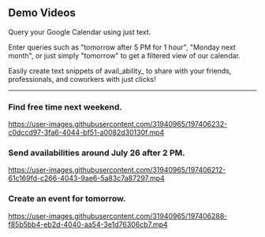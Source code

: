 ## Demo Videos

Query your Google Calendar using just text. 

Enter queries such as "tomorrow after 5 PM for 1 hour", "Monday next month", or just simply "tomorrow" to get a filtered view of our calendar.

Easily create text snippets of avail_ability_ to share with your friends, professionals, and coworkers with just clicks! 

---

### Find free time next weekend.

https://user-images.githubusercontent.com/31940965/197406232-c0dccd97-3fa6-4044-bf51-a0082d30130f.mp4

### Send availabilities around July 26 after 2 PM.

https://user-images.githubusercontent.com/31940965/197406212-61c169fd-c266-4043-9ae6-5a83c7a87297.mp4


### Create an event for tomorrow.

https://user-images.githubusercontent.com/31940965/197406288-f85b5bb4-eb2d-4040-aa54-3e1d76306cb7.mp4



